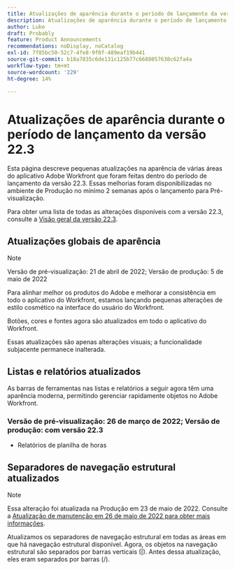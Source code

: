 ```yaml
---
title: Atualizações de aparência durante o período de lançamento da versão 22.3
description: Atualizações de aparência durante o período de lançamento da versão 22.3
author: Luke
draft: Probably
feature: Product Announcements
recommendations: noDisplay, noCatalog
exl-id: 7f85bc50-52c7-4fe8-9f0f-489eaf19b441
source-git-commit: b18a7835c6de131c125b77c6688057638c62fa4a
workflow-type: tm+mt
source-wordcount: '229'
ht-degree: 14%

---
```


# Atualizações de aparência durante o período de lançamento da versão 22.3

Esta página descreve pequenas atualizações na aparência de várias áreas do aplicativo Adobe Workfront que foram feitas dentro do período de lançamento da versão 22.3. Essas melhorias foram disponibilizadas no ambiente de Produção no mínimo 2 semanas após o lançamento para Pré-visualização.

Para obter uma lista de todas as alterações disponíveis com a versão 22.3, consulte a [Visão geral da versão 22.3](../../../product-announcements/product-releases/22.3-release-activity/22-3-release-overview.md).

## Atualizações globais de aparência

>[!NOTE]
>
>Versão de pré-visualização: 21 de abril de 2022; Versão de produção: 5 de maio de 2022

Para alinhar melhor os produtos do Adobe e melhorar a consistência em todo o aplicativo do Workfront, estamos lançando pequenas alterações de estilo cosmético na interface do usuário do Workfront.

Botões, cores e fontes agora são atualizados em todo o aplicativo do Workfront.

Essas atualizações são apenas alterações visuais; a funcionalidade subjacente permanece inalterada.

## Listas e relatórios atualizados

As barras de ferramentas nas listas e relatórios a seguir agora têm uma aparência moderna, permitindo gerenciar rapidamente objetos no Adobe Workfront.

### Versão de pré-visualização: 26 de março de 2022; Versão de produção: com versão 22.3

* Relatórios de planilha de horas

## Separadores de navegação estrutural atualizados

>[!NOTE]
>
>Essa alteração foi atualizada na Produção em 23 de maio de 2022. Consulte a [Atualização de manutenção em 26 de maio de 2022 para obter mais informações](https://experienceleague.adobe.com/pt-br/docs/workfront/using/home).

Atualizamos os separadores de navegação estrutural em todas as áreas em que há navegação estrutural disponível. Agora, os objetos na navegação estrutural são separados por barras verticais (|). Antes dessa atualização, eles eram separados por barras (/).
